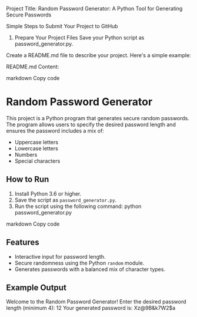 Project Title:
Random Password Generator: A Python Tool for Generating Secure Passwords

Simple Steps to Submit Your Project to GitHub
1. Prepare Your Project Files
Save your Python script as password_generator.py.

Create a README.md file to describe your project. Here's a simple example:

README.md Content:

markdown
Copy code
# Random Password Generator

This project is a Python program that generates secure random passwords. The program allows users to specify the desired password length and ensures the password includes a mix of:
- Uppercase letters
- Lowercase letters
- Numbers
- Special characters

## How to Run
1. Install Python 3.6 or higher.
2. Save the script as `password_generator.py`.
3. Run the script using the following command:
python password_generator.py

markdown
Copy code

## Features
- Interactive input for password length.
- Secure randomness using the Python `random` module.
- Generates passwords with a balanced mix of character types.

## Example Output
Welcome to the Random Password Generator! Enter the desired password length (minimum 4): 12 Your generated password is: Xz@9B&k7W2$a



